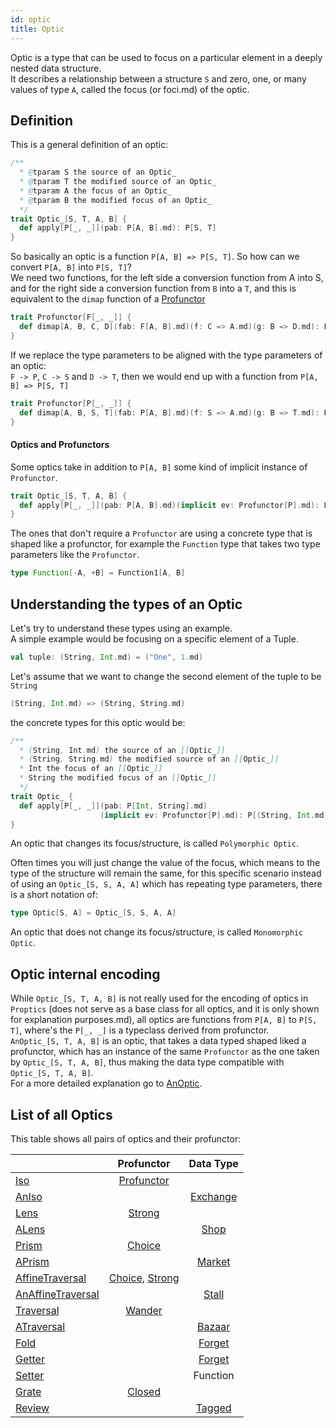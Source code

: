 ```yaml
---
id: optic
title: Optic
---
```


Optic is a type that can be used to focus on a particular element in a deeply nested data structure. <br/>
It describes a relationship between a structure `S` and zero, one, or many values of type `A`, called the focus (or foci.md) of the optic.

## Definition

This is a general definition of an optic:

```scala
/**
  * @tparam S the source of an Optic_
  * @tparam T the modified source of an Optic_
  * @tparam A the focus of an Optic_
  * @tparam B the modified focus of an Optic_
  */
trait Optic_[S, T, A, B] {
  def apply[P[_, _]](pab: P[A, B].md): P[S, T]   
}
```

So basically an optic is a function `P[A, B] => P[S, T]`. So how can we convert `P[A, B]` into `P[S, T]`?<br/>
We need two functions, for the left side a conversion function from A into S, and for the right side a conversion function from `B` into a `T`,
and this is equivalent to the `dimap` function of a [Profunctor](../profunctors/profunctor.md)

```scala
trait Profunctor[F[_, _]] {
  def dimap[A, B, C, D](fab: F[A, B].md)(f: C => A.md)(g: B => D.md): F[C, D]
}
```

If we replace the type parameters to be aligned with the type parameters of an optic:<br/>
`F -> P`, `C -> S` and `D -> T`, then we would end up with a function from `P[A, B] => P[S, T]` 

```scala
trait Profunctor[P[_, _]] {
  def dimap[A, B, S, T](fab: P[A, B].md)(f: S => A.md)(g: B => T.md): P[S, T]
}
```

#### Optics and Profunctors

Some optics take in addition to `P[A, B]` some kind of implicit instance of `Profunctor`.

```scala
trait Optic_[S, T, A, B] {
  def apply[P[_, _]](pab: P[A, B].md)(implicit ev: Profunctor[P].md): P[S, T]   
}
``` 

The ones that don't require a `Profunctor` are using a concrete type that is shaped like a profunctor, for example the `Function` type
that takes two type parameters like the `Profunctor`.

```scala
type Function[-A, +B] = Function1[A, B]
```

## Understanding the types of an Optic

Let's try to understand these types using an example.  
A simple example would be focusing on a specific element of a Tuple. 

```scala
val tuple: (String, Int.md) = ("One", 1.md)    
``` 

Let's assume that we want to change the second element of the tuple to be `String`

```scala
(String, Int.md) => (String, String.md)
```

the concrete types for this optic would be:

```scala
/**
  * (String, Int.md) the source of an [[Optic_]]
  * (String, String.md) the modified source of an [[Optic_]]
  * Int the focus of an [[Optic_]]
  * String the modified focus of an [[Optic_]]
  */
trait Optic_ {
  def apply[P[_, _]](pab: P[Int, String].md)
                    (implicit ev: Profunctor[P].md): P[(String, Int.md), (String, String.md)]   
} 
```

An optic that changes its focus/structure, is called `Polymorphic Optic`.

Often times you will just change the value of the focus, which means to the type of the structure will remain the same, for this specific scenario
instead of using an `Optic_[S, S, A, A]` which has repeating type parameters, there is a short notation of:

```scala
type Optic[S, A] = Optic_[S, S, A, A]
```

An optic that does not change its focus/structure, is called `Monomorphic Optic`.

## Optic internal encoding

While `Optic_[S, T, A, B]` is not really used for the encoding of optics in `Proptics` (does not serve as a base class for all optics, and it is only shown for explanation purposes.md), 
all optics are functions from `P[A, B]` to `P[S, T]`, where's the `P[_, _]` is a typeclass derived from profunctor.<br/>
`AnOptic_[S, T, A, B]` is an optic, that takes a data typed shaped liked a profunctor, which has an instance of the same `Profunctor` as the one taken by `Optic_[S, T, A, B]`,
thus making the data type compatible with `Optic_[S, T, A, B]`.<br/>
For a more detailed explanation go to [AnOptic](../an-optics/an-optic.md).
   
## List of all Optics

This table shows all pairs of optics and their profunctor:

|                                                          |  Profunctor                                                                               | Data Type                                       |
| -------------------------------------------------------- |:-----------------------------------------------------------------------:|:--------------------------------------:|
| [Iso](iso.md)                                            | [Profunctor](../profunctors/profunctor.md)                              |                                        |
| [AnIso](../an-optics/an-iso.md)                          |                                                                         | [Exchange](../data-types/exchange.md)  |
| [Lens](lens.md)                                          | [Strong](../profunctors/strong.md)                                      |                                        |
| [ALens](../an-optics/a-lens.md)                          |                                                                         | [Shop](../data-types/shop.md)          |           
| [Prism](prism.md)                                        | [Choice](../profunctors/choice.md)                                      |                                        |
| [APrism](../an-optics/a-prism.md)                        |                                                                         | [Market](../data-types/market.md)      |
| [AffineTraversal](affine-traversal.md)                   | [Choice](../profunctors/choice.md), [Strong](../profunctors/strong.md)  |                                        |
| [AnAffineTraversal](../an-optics/an-affine-traversal.md) |                                                                         | [Stall](../data-types/stall.md)        |
| [Traversal](traversal.md)                                | [Wander](../profunctors/wander.md)                                      |                                        |
| [ATraversal](../an-optics/a-traversal.md)                |                                                                         | [Bazaar](../data-types/bazaar.md)      |
| [Fold](fold.md)                                          |                                                                         | [Forget](../data-types/forget.md)      |
| [Getter](getter.md)                                      |                                                                         | [Forget](../data-types/forget.md)      |
| [Setter](setter.md)                                      |                                                                         | Function                               |
| [Grate](grate.md)                                        | [Closed](../profunctors/closed.md)                                      |                                        |
| [Review](review.md)                                      |                                                                         | [Tagged](../data-types/tagged.md)      |



